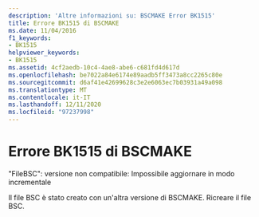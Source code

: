 ```yaml
---
description: 'Altre informazioni su: BSCMAKE Error BK1515'
title: Errore BK1515 di BSCMAKE
ms.date: 11/04/2016
f1_keywords:
- BK1515
helpviewer_keywords:
- BK1515
ms.assetid: 4cf2aedb-10c4-4ae8-abe6-c681fd4d617d
ms.openlocfilehash: be7022a84e6174e89aadb5ff3473a8cc2265c80e
ms.sourcegitcommit: d6af41e42699628c3e2e6063ec7b03931a49a098
ms.translationtype: MT
ms.contentlocale: it-IT
ms.lasthandoff: 12/11/2020
ms.locfileid: "97237998"
---
```

# <a name="bscmake-error-bk1515"></a>Errore BK1515 di BSCMAKE

"FileBSC": versione non compatibile: Impossibile aggiornare in modo incrementale

Il file BSC è stato creato con un'altra versione di BSCMAKE. Ricreare il file BSC.
